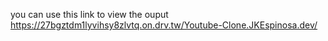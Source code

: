 you can use this link to view the ouput https://27bgztdm1lyvihsy8zlvtq.on.drv.tw/Youtube-Clone.JKEspinosa.dev/
